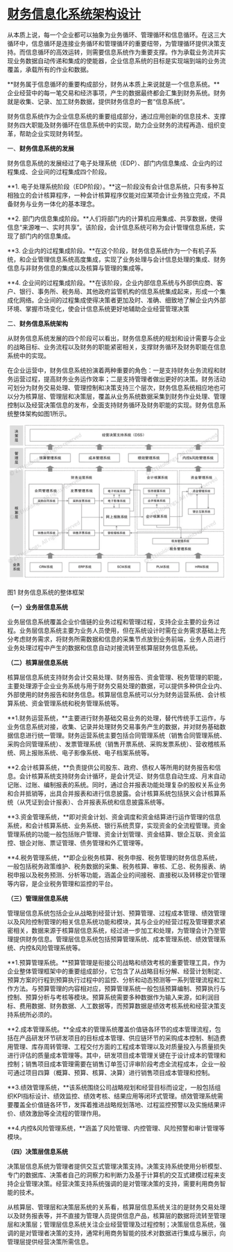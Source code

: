 



# [财务信息化系统架构设计](https://www.cnblogs.com/barrywxx/p/10779330.html)

​	从本质上说，每一个企业都可以抽象为业务循环、管理循环和信息循环。在这三大循环中，信息循环是连接业务循环和管理循环的重要纽带，为管理循环提供决策支持。而信息循环的高效运转，则需要信息系统作为重要支撑。作为承载业务流并实现业务数据自动传递和集成的使能器，企业信息系统的目标是实现端到端的业务流覆盖，承载所有的作业和数据。

**财务属于信息循环的重要构成部分，财务从本质上来说就是一个信息系统。**企业经营中的每一笔交易和经济事项，产生的数据最终都会汇集到财务系统。财务就是收集、记录、加工财务数据，提供财务信息的一套“信息系统”。

财务信息系统作为企业信息系统的重要组成部分，通过应用创新的信息技术、支撑财务四大职能及财务循环在信息系统中的实现，助力企业财务的流程再造、组织变革，帮助企业实现财务转型。

一、**财务信息系统的发展**

财务信息系统的发展经过了电子处理系统（EDP）、部门内信息集成、企业内的过程集成、企业间的过程集成四个阶段。

**1. 电子处理系统阶段（EDP阶段）。**这一阶段没有会计信息系统，只有多种互相独立的会计核算程序，一种会计核算程序仅能对应某项会计业务独立完成，不具备财务与业务一体化的基本理念。

**2. 部门内信息集成阶段。**人们将部门内的计算机应用集成、共享数据，使得信息“来源唯一、实时共享”。该阶段，会计信息系统可称为会计管理信息系统，实现了部门内的信息集成。

**3. 企业内的过程集成阶段。**在这个阶段，财务信息系统作为一个有机子系统，和企业管理信息系统高度集成，实现了业务处理与会计信息处理的集成、财务信息与非财务信息的集成以及核算与管理的集成等。

**4. 企业间的过程集成阶段。**在该阶段，企业内部信息系统与外部供应商、客户、银行、事务所、税务局、其他政府监管机构的信息系统集成起来，形成一个集成化网络。企业间的过程集成使得决策者更加及时、准确、细致地了解企业内外部环境、掌握市场变化，使会计信息系统更好地辅助企业经营管理决策

二、**财务信息系统架构**

从财务信息系统发展的四个阶段可以看出，财务信息系统的规划和设计需要与企业的战略目标、业务流程以及财务的职能紧密相关，支撑财务循环及财务职能在信息系统中的实现。

在企业运营中，财务信息系统扮演着两种重要的角色：一是支持财务业务流程和财务运营过程，提高财务业务运作效率；二是支持管理者做出更好的决策。财务活动可划分为财务交易处理、管理控制和决策支持三个层次，财务信息系统相应地也可以分为核算层、管理层和决策层，覆盖从业务系统数据采集到财务作业处理、管理控制以及经营决策信息的发布，全面支持财务循环及财务职能的实现。财务信息系统整体架构如图1所示。

![财务信息系统的整体框架](images/财务信息系统的整体框架.jpg)

图1  财务信息系统的整体框架

**（一）业务层信息系统**

业务层信息系统覆盖企业价值链的业务过程和管理过程，支持企业主要的业务过程。业务层信息系统主要为业务人员使用，但在系统设计时需在业务需求基础上充分考虑财务需求，将财务所需数据和信息的采集节点放到业务前端，业务人员进行业务处理过程中产生的数据和信息自动对接流转至核算层财务信息系统。

**（二）核算层信息系统**

核算层信息系统支持财务会计交易处理、财务报告、资金管理、税务管理的职能，主要处理源于企业业务系统与用于财务交易处理的数据，可以提供多种供企业内、外部使用的财务报告和财务信息。核算层信息系统可以分为财务运营系统、会计核算系统、资金管理系统和税务管理系统等。

**1.财务运营系统，**主要进行财务基础交易业务的处理，替代传统手工运作，与业务信息系统对接，收集、记录并处理财务交易事务产生的数据，并对财务基础数据信息进行统一管理。财务运营系统主要包括合同管理系统（销售合同管理系统、采购合同管理系统）、发票管理系统（销售开票系统、采购发票系统）、营收稽核系统、网上报账系统、电子影像系统、电子档案系统等。

**2.会计核算系统，**负责提供公司股东、政府、债权人等所用的财务报告和信息。会计核算系统支持财务会计循环，是会计凭证、财务信息自动生成、月末自动记账、过账、编制报表的系统。同时，通过合并报表功能处理复杂的股权关系业务和合并抵销等，出具合并报表和进行信息披露。会计核算系统包括狭义会计核算系统（从凭证到会计报表）、合并报表系统和信息披露系统等。

**3.资金管理系统，**即对资金计划、资金调度和资金结算进行运作管理的信息系统，和会计核算系统、业务系统、银行系统贯穿，实现资金的全流程管理。资金管理系统的功能一般包括账户管理、资金计划管理、资金结算、银企互联、资金监控、银企对账、票证管理、债务管理和外汇管理等。

**4.税务管理系统，**即企业税务核算、税务申报、税务管理的财务信息系统，一般包括税务政策维护、税务数据的采集、税务核算、审核、汇总、税务报表、纳税申报以及税务预测、分析等功能，涵盖企业的间接税、直接税以及转移定价管理等内容，是企业税务管理和监控的平台。

**（三）管理层信息系统**

管理层信息系统包括企业从战略到经营计划、预算管理、过程成本管理、绩效管理以及风险控制管理的相关信息系统功能和模块，其与企业的经营过程及管理要求紧密相关，数据来源于核算层信息系统，经过进一步加工和处理，为管理会计乃至管理提供财务信息。管理层信息系统包括预算管理系统、成本管理系统、绩效管理系统、内控&风险管理系统等。

**1.预算管理系统。**预算管理是衔接公司战略和绩效考核的重要管理工具，作为企业整体管理框架中的重要组成部分，它包含了从战略目标分解、经营计划制定、预算方案的行程到预算执行过程中的监控、分析和动态预测等一系列管理流程和工作方法。与预算管理的内容相对应，预算管理系统一般包括预算编制、预算执行与控制、预算分析与考核等模块。预算系统需要多种数据作为输入来源，如利润目标、费用数据、财务数据、人工数据等，而预算数据是绩效考核系统和经营决策支持系统所必须的。

**2.成本管理系统。**全成本的管理系统覆盖价值链各环节的成本管理流程，包括在产品研发环节研发项目的目标成本管理、供应链环节的采购成本控制、制造费用管理、库存周转管理、工程交付方面的工程成本管理以及对质量投入与质量损失进行评估的质量成本管理等。其中，研发项目成本管理关键在于设计成本的管理和控制；销售项目成本管理需要在销售订单签订评审阶段考虑全流程成本，企业一般可通过项目四算（概算、预算、核算、决算）进行销售项目成本管理和控制。

**3.绩效管理系统，**该系统围绕公司战略规划和经营目标而设定，一般包括组织KPI指标设计、绩效监控、绩效考核、结果应用等闭环式管理。绩效管理系统需要覆盖全价值链各环节，发挥着推进战略规划落地、过程监控预警以及实施结果评价、绩效激励等全流程的管理作用。

**4.内控&风险管理系统，**涵盖了风险管理、内控管理、风险预警和审计管理等模块。

**（四）决策层信息系统**

决策层信息系统为管理者提供交互式管理决策支持。决策支持系统使用分析模型、专门的数据库、决策者自己的洞察力和判断力及基于计算机的交互式建模过程来支持企业管理决策。经营决策支持系统强调的是对管理决策的支持，需要利用商务智能的技术。

从核算层、管理层和决策层系统的关系看，核算层信息系统关注的是财务交易处理以及财务报表等，并不直接为管理人员提供信息产品，核算层的数据将流转至管理层和决策层；管理层信息系统关注企业经营管理及过程控制；决策层信息系统，强调的是对管理者决策的支持，通常利用商务智能的技术对数据进行集成与展示，向管理层提供经营决策所需信息。